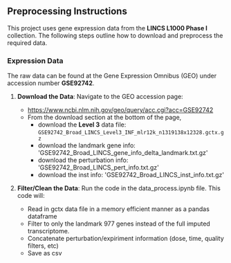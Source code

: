 ## Preprocessing Instructions

This project uses gene expression data from the **LINCS L1000 Phase I** collection. The following steps outline how to download and preprocess the required data.

### Expression Data

The raw data can be found at the Gene Expression Omnibus (GEO) under accession number **GSE92742**.

1.  **Download the Data**: Navigate to the GEO accession page:
    - https://www.ncbi.nlm.nih.gov/geo/query/acc.cgi?acc=GSE92742
    - From the download section at the bottom of the page,
        - download the **Level 3** data file: `GSE92742_Broad_LINCS_Level3_INF_mlr12k_n1319138x12328.gctx.gz`
        - download the landmark gene info: 'GSE92742_Broad_LINCS_gene_info_delta_landmark.txt.gz'
        - download the perturbation info: 'GSE92742_Broad_LINCS_pert_info.txt.gz'
        - download the inst info: 'GSE92742_Broad_LINCS_inst_info.txt.gz'

2.  **Filter/Clean the Data**: Run the code in the data_process.ipynb file. This code will:
    - Read in gctx data file in a memory efficient manner as a pandas dataframe
    - Filter to only the landmark 977 genes instead of the full imputed transcriptome.
    - Concatenate perturbation/expiriment information (dose, time, quality filters, etc)
    - Save as csv
